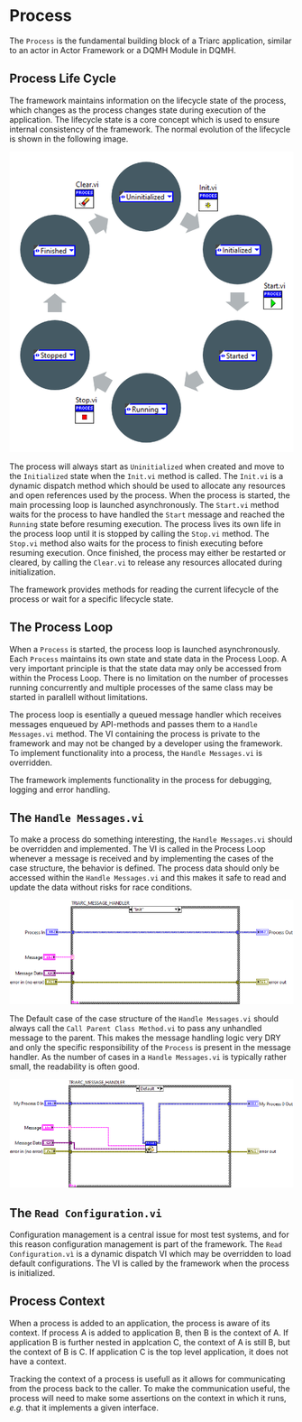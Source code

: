 # Process

The `Process` is the fundamental building block of a Triarc application, similar to an actor in Actor Framework or a DQMH Module in DQMH.

## Process Life Cycle

The framework maintains information on the lifecycle state of the process, which changes as the process changes state during execution of the application.
The lifecycle state is a core concept which is used to ensure internal consistency of the framework.
The normal evolution of the lifecycle is shown in the following image.

![Triarc Process Lifecycle](img/lifecycle.png)

The process will always start as `Uninitialized` when created and move to the `Initialized` state when the `Init.vi` method is called.
The `Init.vi` is a dynamic dispatch method which should be used to allocate any resources and open references used by the process.
When the process is started, the main processing loop is launched asynchronously.
The `Start.vi` method waits for the process to have handled the `Start` message and reached the `Running` state before resuming execution.
The process lives its own life in the process loop until it is stopped by calling the `Stop.vi` method. 
The `Stop.vi` method also waits for the process to finish executing before resuming execution.
Once finished, the process may either be restarted or cleared, by calling the `Clear.vi` to release any resources allocated during initialization.

The framework provides methods for reading the current lifecycle of the process or wait for a specific lifecycle state.

## The Process Loop

When a `Process` is started, the process loop is launched asynchronously.
Each `Process` maintains its own state and state data in the Process Loop.
A very important principle is that the state data may only be accessed from within the Process Loop.
There is no limitation on the number of processes running concurrently and multiple processes of the same class may be started in parallell without limitations.

The process loop is esentially a queued message handler which receives messages enqueued by API-methods and passes them to a `Handle Messages.vi` method. 
The VI containing the process is private to the framework and may not be changed by a developer using the framework.
To implement functionality into a process, the `Handle Messages.vi` is overridden.

The framework implements functionality in the process for debugging, logging and error handling.

## The `Handle Messages.vi`

To make a process do something interesting, the `Handle Messages.vi` should be overridden and implemented.
The VI is called in the Process Loop whenever a message is received and by implementing the cases of the case structure, the behavior is defined.
The process data should only be accessed within the `Handle Messages.vi` and this makes it safe to read and update the data without risks for race conditions.

![Triarc Message Handler](img/HandleMessages.png)

The Default case of the case structure of the `Handle Messages.vi` should always call the `Call Parent Class Method.vi` to pass any unhandled message to the parent.
This makes the message handling logic very DRY and only the specific responsibility of the `Process` is present in the message handler.
As the number of cases in a `Handle Messages.vi` is typically rather small, the readability is often good.

![Default Case](img/default_case.png)

## The `Read Configuration.vi`

Configuration management is a central issue for most test systems, and for this reason configuration management is part of the framework.
The `Read Configuration.vì` is a dynamic dispatch VI which may be overridden to load default configurations.
The VI is called by the framework when the process is initialized.

## Process Context

When a process is added to an application, the process is aware of its context.
If process A is added to application B, then B is the context of A.
If application B is further nested in applcation C, the context of A is still B, but the context of B is C.
If application C is the top level application, it does not have a context.

Tracking the context of a process is usefull as it allows for communicating from the process back to the caller.
To make the communication useful, the process will need to make some assertions on the context in which it runs, *e.g.* that it implements a given interface.

